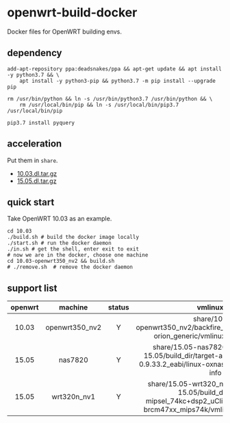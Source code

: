 # openwrt-build-docker



Docker files for OpenWRT building envs.

## dependency

```shell script
add-apt-repository ppa:deadsnakes/ppa && apt-get update && apt install -y python3.7 && \
    apt install -y python3-pip && python3.7 -m pip install --upgrade pip

rm /usr/bin/python && ln -s /usr/bin/python3.7 /usr/bin/python && \
    rm /usr/local/bin/pip && ln -s /usr/local/bin/pip3.7 /usr/local/bin/pip

pip3.7 install pyquery
```

## acceleration


Put them in `share`.

+ [10.03.dl.tar.gz](https://drive.google.com/file/d/1S4TdLBQDgnVv2cifXMhSR1umo5_Bo2tu/view?usp=sharing)
+ [15.05.dl.tar.gz](https://drive.google.com/file/d/1R86VpMVnaCLeb_iHCRAqkV_sSTc40-i-/view?usp=sharing)


## quick start

Take OpenWRT 10.03 as an example.

```shell script
cd 10.03
./build.sh # build the docker image locally
./start.sh # run the docker daemon
./in.sh # get the shell, enter exit to exit
# now we are in the docker, choose one machine
cd 10.03-openwrt350_nv2 && build.sh
# ./remove.sh  # remove the docker daemon
```

## support list

|openwrt|machine|status|vmlinux.elf|gdb working dir|
|:---:|:---:|:---:|:--:|:--:|
|10.03|openwrt350_nv2|Y|share/10.03-openwrt350_nv2/backfire_10.03/build_dir/linux-orion_generic/vmlinux.elf-debug-info|share/10.03-openwrt350_nv2/backfire_10.03/build_dir/toolchain-arm_v5t_gcc-4.3.3+cs_uClibc-0.9.30.1_eabi/linux/|
|15.05|nas7820|Y|share/15.05-nas7820/chaos_calmer-15.05/build_dir/target-arm_mpcore_uClibc-0.9.33.2_eabi/linux-oxnas/vmlinux.elf-debug-info|share/15.05-nas7820/chaos_calmer-15.05/build_dir/toolchain-arm_mpcore_gcc-4.8-linaro_uClibc-0.9.33.2_eabi/linux-3.18.20/|
|15.05|wrt320n_nv1|Y|share/15.05-wrt320_nv1/chaos_calmer-15.05/build_dir/target-mipsel_74kc+dsp2_uClibc-0.9.33.2/linux-brcm47xx_mips74k/vmlinux.elf-debug-info|share/15.05-wrt320_nv1/chaos_calmer-15.05/build_dir/toolchain-mipsel_74kc+dsp2_gcc-4.8-linaro_uClibc-0.9.33.2/linux-3.18.20/|
